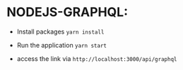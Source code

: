 # NODEJS-GRAPHQL:

- Install packages `yarn install`
- Run the application `yarn start`

- access the link via `http://localhost:3000/api/graphql`
